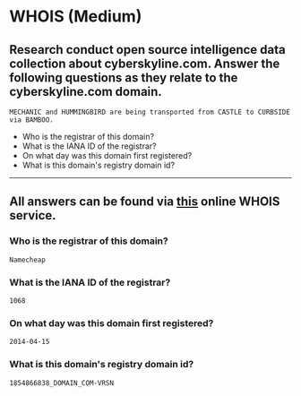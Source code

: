 # WHOIS (Medium)
## Research conduct open source intelligence data collection about cyberskyline.com. Answer the following questions as they relate to the cyberskyline.com domain. 
`MECHANIC and HUMMINGBIRD are being transported from CASTLE to CURBSIDE via BAMBOO.`


-	Who is the registrar of this domain?
-	What is the IANA ID of the registrar?
-	On what day was this domain first registered?
-	What is this domain's registry domain id?


---

## All answers can be found via [this](http://whois.domaintools.com/cyberskyline.com) online WHOIS service.

### 	Who is the registrar of this domain?
`Namecheap`
### 	What is the IANA ID of the registrar?
`1068`
### 	On what day was this domain first registered?
`2014-04-15`
### 	What is this domain's registry domain id?
`1854866838_DOMAIN_COM-VRSN`